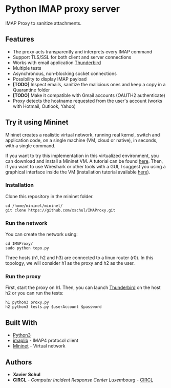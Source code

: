 # Python IMAP proxy server

IMAP Proxy to sanitize attachments.

## Features

* The proxy acts transparently and interprets every IMAP command
* Support TLS/SSL for both client and server connections
* Works with email application [Thunderbird](https://www.mozilla.org/en-US/thunderbird/)
* Multiple tests
* Asynchronous, non-blocking socket connections
* Possibility to display IMAP payload
* **[TODO]** Inspect emails, sanitize the malicious ones and keep a copy in a Quarantine folder
* **[TODO]** Make it compatible with Gmail accounts (OAUTH2 authenticate)
* Proxy detects the hostname requested from the user's account (works with Hotmail, Outlook, Yahoo)

## Try it using Mininet

Mininet creates a realistic virtual network, running real kernel, switch and application code, on a single machine (VM, cloud or native), in seconds, with a single command.

If you want to try this implementation in this virtualized environment, you can download and install a Mininet VM. A tutorial can be found [here](http://mininet.org/download/#option-1-mininet-vm-installation-easy-recommended). Then, if you want to use Wireshark or other tools with a GUI, I suggest you using a graphical interface inside the VM (installation tutorial available [here](https://github.com/mininet/mininet/wiki/FAQ#vm-console-gui)).

### Installation

Clone this repository in the mininet folder.

```
cd /home/mininet/mininet/
git clone https://github.com/xschul/IMAProxy.git
```

### Run the network

You can create the network using:

```
cd IMAProxy/
sudo python topo.py
```

Three hosts (h1, h2 and h3) are connected to a linux router (r0). In this topology, we will consider h1 as the proxy and h2 as the user.

### Run the proxy

First, start the proxy on h1. Then, you can launch [Thunderbird](https://www.mozilla.org/en-US/thunderbird/) on the host h2 or you can run the tests:

```
h1 python3 proxy.py
h2 python3 tests.py $userAccount $password
```

## Built With

* [Python3](https://www.python.org/download/releases/3.0/)
* [imaplib](https://docs.python.org/2/library/imaplib.html) - IMAP4 protocol client
* [Mininet](https://http://mininet.org/) - Virtual network

## Authors

* **Xavier Schul**
* **CIRCL** - *Computer Incident Response Center Luxembourg* - [CIRCL](https://www.circl.lu/)

